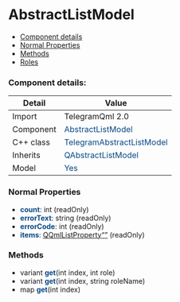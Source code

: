 # AbstractListModel

 * [Component details](#component-details)
 * [Normal Properties](#normal-properties)
 * [Methods](#methods)
 * [Roles](#roles)


### Component details:

|Detail|Value|
|------|-----|
|Import|TelegramQml 2.0|
|Component|<font color='#074885'>AbstractListModel</font>|
|C++ class|<font color='#074885'>TelegramAbstractListModel</font>|
|Inherits|<font color='#074885'>QAbstractListModel</font>|
|Model|<font color='#074885'>Yes</font>|



### Normal Properties

* <font color='#074885'><b>count</b></font>: int (readOnly)
* <font color='#074885'><b>errorText</b></font>: string (readOnly)
* <font color='#074885'><b>errorCode</b></font>: int (readOnly)
* <font color='#074885'><b>items</b></font>: [QQmlListProperty<Q>](https://github.com/Aseman-Land/libqtelegram-aseman-edition/blob/API51/telegram/documents/types/qqmllistproperty<q>.md) (readOnly)


### Methods

 * variant <font color='#074885'><b>get</b></font>(int index, int role)
 * variant <font color='#074885'><b>get</b></font>(int index, string roleName)
 * map <font color='#074885'><b>get</b></font>(int index)



